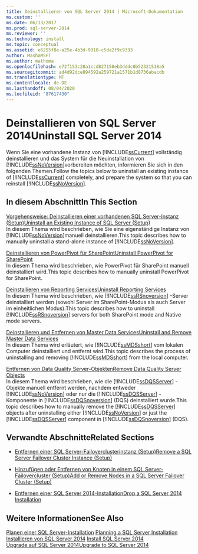 ```yaml
---
title: Deinstallieren von SQL Server 2014 | Microsoft-Dokumentation
ms.custom: ''
ms.date: 06/13/2017
ms.prod: sql-server-2014
ms.reviewer: ''
ms.technology: install
ms.topic: conceptual
ms.assetid: e6255f8e-a25e-4b3d-9310-c5da2f9c9333
author: MashaMSFT
ms.author: mathoma
ms.openlocfilehash: e72f153c28a1ccd827150eb3dddc0b52321518a5
ms.sourcegitcommit: ad4d92dce894592a259721a1571b1d8736abacdb
ms.translationtype: MT
ms.contentlocale: de-DE
ms.lasthandoff: 08/04/2020
ms.locfileid: "87617430"
---
```

# <a name="uninstall-sql-server-2014"></a><span data-ttu-id="dbb3e-102">Deinstallieren von SQL Server 2014</span><span class="sxs-lookup"><span data-stu-id="dbb3e-102">Uninstall SQL Server 2014</span></span>
  <span data-ttu-id="dbb3e-103">Wenn Sie eine vorhandene Instanz von [!INCLUDE[ssCurrent](../../includes/sscurrent-md.md)] vollständig deinstallieren und das System für die Neuinstallation von [!INCLUDE[ssNoVersion](../../includes/ssnoversion-md.md)]vorbereiten möchten, informieren Sie sich in den folgenden Themen.</span><span class="sxs-lookup"><span data-stu-id="dbb3e-103">Follow the topics below to uninstall an existing instance of [!INCLUDE[ssCurrent](../../includes/sscurrent-md.md)] completely, and prepare the system so that you can reinstall [!INCLUDE[ssNoVersion](../../includes/ssnoversion-md.md)].</span></span>  
  
## <a name="in-this-section"></a><span data-ttu-id="dbb3e-104">In diesem Abschnitt</span><span class="sxs-lookup"><span data-stu-id="dbb3e-104">In This Section</span></span>  
 [<span data-ttu-id="dbb3e-105">Vorgehensweise: Deinstallieren einer vorhandenen SQL Server-Instanz &#40;Setup&#41;</span><span class="sxs-lookup"><span data-stu-id="dbb3e-105">Uninstall an Existing Instance of SQL Server &#40;Setup&#41;</span></span>](uninstall-an-existing-instance-of-sql-server-setup.md)  
 <span data-ttu-id="dbb3e-106">In diesem Thema wird beschrieben, wie Sie eine eigenständige Instanz von [!INCLUDE[ssNoVersion](../../includes/ssnoversion-md.md)]manuell deinstallieren.</span><span class="sxs-lookup"><span data-stu-id="dbb3e-106">This topic describes how to manually uninstall a stand-alone instance of [!INCLUDE[ssNoVersion](../../includes/ssnoversion-md.md)].</span></span>  
  
 [<span data-ttu-id="dbb3e-107">Deinstallieren von PowerPivot für SharePoint</span><span class="sxs-lookup"><span data-stu-id="dbb3e-107">Uninstall PowerPivot for SharePoint</span></span>](uninstall-power-pivot-for-sharepoint.md)  
 <span data-ttu-id="dbb3e-108">In diesem Thema wird beschrieben, wie PowerPivot für SharePoint manuell deinstalliert wird.</span><span class="sxs-lookup"><span data-stu-id="dbb3e-108">This topic describes how to manually uninstall PowerPivot for SharePoint.</span></span>  
  
 [<span data-ttu-id="dbb3e-109">Deinstallieren von Reporting Services</span><span class="sxs-lookup"><span data-stu-id="dbb3e-109">Uninstall Reporting Services</span></span>](uninstall-reporting-services.md)  
 <span data-ttu-id="dbb3e-110">In diesem Thema wird beschrieben, wie [!INCLUDE[ssRSnoversion](../../includes/ssrsnoversion-md.md)] -Server deinstalliert werden (sowohl Server im SharePoint-Modus als auch Server im einheitlichen Modus).</span><span class="sxs-lookup"><span data-stu-id="dbb3e-110">This topic describes how to uninstall [!INCLUDE[ssRSnoversion](../../includes/ssrsnoversion-md.md)] servers for both SharePoint mode and Native mode servers.</span></span>  
  
 [<span data-ttu-id="dbb3e-111">Deinstallieren und Entfernen von Master Data Services</span><span class="sxs-lookup"><span data-stu-id="dbb3e-111">Uninstall and Remove Master Data Services</span></span>](uninstall-and-remove-master-data-services.md)  
 <span data-ttu-id="dbb3e-112">In diesem Thema wird erläutert, wie [!INCLUDE[ssMDSshort](../../includes/ssmdsshort-md.md)] vom lokalen Computer deinstalliert und entfernt wird.</span><span class="sxs-lookup"><span data-stu-id="dbb3e-112">This topic describes the process of uninstalling and removing [!INCLUDE[ssMDSshort](../../includes/ssmdsshort-md.md)] from the local computer.</span></span>  
  
 [<span data-ttu-id="dbb3e-113">Entfernen von Data Quality Server-Objekten</span><span class="sxs-lookup"><span data-stu-id="dbb3e-113">Remove Data Quality Server Objects</span></span>](remove-data-quality-server-objects.md)  
 <span data-ttu-id="dbb3e-114">In diesem Thema wird beschrieben, wie die [!INCLUDE[ssDQSServer](../../includes/ssdqsserver-md.md)] -Objekte manuell entfernt werden, nachdem entweder [!INCLUDE[ssNoVersion](../../includes/ssnoversion-md.md)] oder nur die [!INCLUDE[ssDQSServer](../../includes/ssdqsserver-md.md)] -Komponente in [!INCLUDE[ssDQSnoversion](../../includes/ssdqsnoversion-md.md)] (DQS) deinstalliert wurde.</span><span class="sxs-lookup"><span data-stu-id="dbb3e-114">This topic describes how to manually remove the [!INCLUDE[ssDQSServer](../../includes/ssdqsserver-md.md)] objects after uninstalling either [!INCLUDE[ssNoVersion](../../includes/ssnoversion-md.md)] or just the [!INCLUDE[ssDQSServer](../../includes/ssdqsserver-md.md)] component in [!INCLUDE[ssDQSnoversion](../../includes/ssdqsnoversion-md.md)] (DQS).</span></span>  
  
## <a name="related-sections"></a><span data-ttu-id="dbb3e-115">Verwandte Abschnitte</span><span class="sxs-lookup"><span data-stu-id="dbb3e-115">Related Sections</span></span>  
  
-   [<span data-ttu-id="dbb3e-116">Entfernen einer SQL Server-Failoverclusterinstanz &#40;Setup&#41;</span><span class="sxs-lookup"><span data-stu-id="dbb3e-116">Remove a SQL Server Failover Cluster Instance &#40;Setup&#41;</span></span>](../failover-clusters/install/remove-a-sql-server-failover-cluster-instance-setup.md)  
  
-   [<span data-ttu-id="dbb3e-117">Hinzufügen oder Entfernen von Knoten in einem SQL Server-Failovercluster &#40;Setup&#41;</span><span class="sxs-lookup"><span data-stu-id="dbb3e-117">Add or Remove Nodes in a SQL Server Failover Cluster &#40;Setup&#41;</span></span>](../failover-clusters/install/add-or-remove-nodes-in-a-sql-server-failover-cluster-setup.md)  
  
-   [<span data-ttu-id="dbb3e-118">Entfernen einer SQL Server 2014-Installation</span><span class="sxs-lookup"><span data-stu-id="dbb3e-118">Drop a SQL Server 2014 Installation</span></span>](../../database-engine/install-windows/repair-a-failed-sql-server-installation.md)  
  
## <a name="see-also"></a><span data-ttu-id="dbb3e-119">Weitere Informationen</span><span class="sxs-lookup"><span data-stu-id="dbb3e-119">See Also</span></span>  
 <span data-ttu-id="dbb3e-120">[Planen einer SQL Server-Installation](planning-a-sql-server-installation.md) </span><span class="sxs-lookup"><span data-stu-id="dbb3e-120">[Planning a SQL Server Installation](planning-a-sql-server-installation.md) </span></span>  
 <span data-ttu-id="dbb3e-121">[Installieren von SQL Server 2014](../../database-engine/install-windows/install-sql-server.md) </span><span class="sxs-lookup"><span data-stu-id="dbb3e-121">[Install SQL Server 2014](../../database-engine/install-windows/install-sql-server.md) </span></span>  
 [<span data-ttu-id="dbb3e-122">Upgrade auf SQL Server 2014</span><span class="sxs-lookup"><span data-stu-id="dbb3e-122">Upgrade to SQL Server 2014</span></span>](../../database-engine/install-windows/upgrade-sql-server.md)  
  
  
